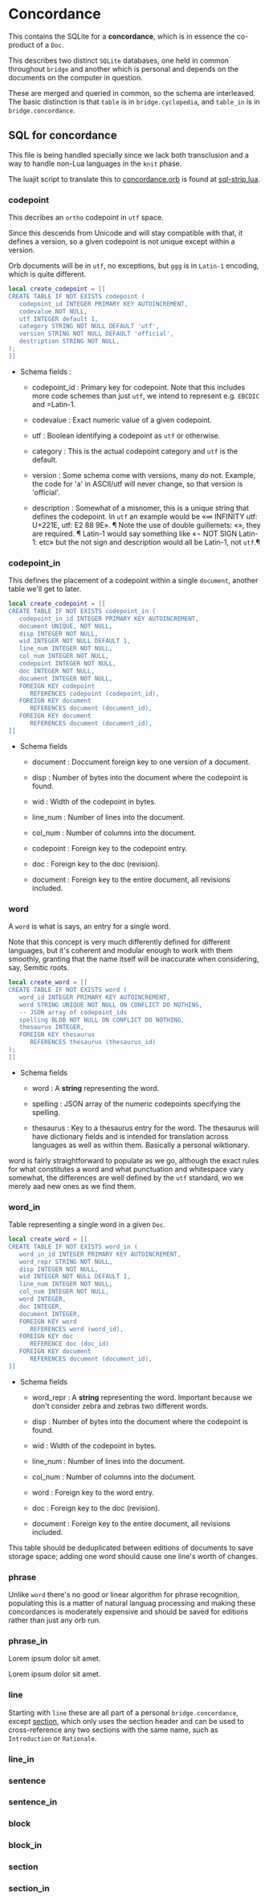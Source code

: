 # Concordance

  This contains the SQLite for a **concordance**, which is in essence the
co\-product of a `Doc`\.

This describes two distinct `SQLite` databases, one held in common throughout
`bridge` and another which is personal and depends on the documents on the
computer in question\.

These are merged and queried in common, so the schema are interleaved\.  The
basic distinction is that `table` is in `bridge.cyclopedia`, and `table_in`
is in `bridge.concordance`\.


## SQL for concordance

This file is being handled specially since we lack both transclusion and a way
to handle non\-Lua languages in the `knit` phase\.

The luajit script to translate this to [concordance.orb](~/concordance/concordance) is found at [sql-strip.lua](~~/etc/sql-strip.lua)\.

### codepoint

This decribes an `ortho` codepoint in `utf` space\.

Since this descends from Unicode and will stay compatible with that,
it defines a version, so a given codepoint is not unique except within a
version\.

Orb documents will be in `utf`, no exceptions, but `ggg` is in `Latin-1`
encoding, which is quite different\.

```lua
local create_codepoint = [[
CREATE TABLE IF NOT EXISTS codepoint (
   codepoint_id INTEGER PRIMARY KEY AUTOINCREMENT,
   codevalue NOT NULL,
   utf INTEGER default 1,
   category STRING NOT NULL DEFAULT 'utf',
   version STRING NOT NULL DEFAULT 'official',
   destription STRING NOT NULL,
);
]]
```


- Schema fields :

   - codepoint\_id :  Primary key for codepoint\.
       Note that this includes more code schemes than just
       `utf`, we intend to represent e\.g\. `EBCDIC` and =Latin\-1\.

   - codevalue    :  Exact numeric value of a given codepoint\.

   - utf          :  Boolean identifying a codepoint as `utf` or otherwise\.

   - category     :  This is the actual codepoint category and `utf` is the
       default\.

   - version      :  Some schema come with versions, many do not\. Example, the
       code for 'a' in ASCII/utf will never change, so that
       version is 'official'\.

   - description  :  Somewhat of a misnomer, this is a unique string that
       defines the codepoint\.  In `utf` an example would be
       «∞ INFINITY utf: U\+221E, utf: E2 88 9E»\. ¶
       Note the use of double guillemets: «»,
       they are required\. ¶
       Latin\-1 would say something like
       «¬ NOT SIGN Latin\-1: etc» but the not sign and
       description would all be Latin\-1, not `utf`\.¶

### codepoint\_in

This defines the placement of a codepoint within a single `document`, another
table we'll get to later\.

```lua
local create_codepoint = [[
CREATE TABLE IF NOT EXISTS codepoint_in (
   codepoint_in_id INTEGER PRIMARY KEY AUTOINCREMENT,
   document UNIQUE, NOT NULL,
   disp INTEGER NOT NULL,
   wid INTEGER NOT NULL DEFAULT 1,
   line_num INTEGER NOT NULL,
   col_num INTEGER NOT NULL,
   codepoint INTEGER NOT NULL,
   doc INTEGER NOT NULL,
   document INTEGER NOT NULL,
   FOREIGN KEY codepoint
      REFERENCES codepoint (codepoint_id),
   FOREIGN KEY document
      REFERENCES document (document_id),
   FOREIGN KEY document
      REFERENCES document (document_id),
]]
```


- Schema fields

   - document  :  Doccument foreign key to one version of a document\.

   - disp      :  Number of bytes into the document where the codepoint is
       found\.

   - wid       :  Width of the codepoint in bytes\.

   - line\_num  :  Number of lines into the document\.

   - col\_num   :  Number of columns into the document\.

   - codepoint :  Foreign key to the codepoint entry\.

   - doc       :  Foreign key to the doc \(revision\)\.

   - document  :  Foreign key to the entire document, all revisions included\.

### word

A `word` is what is says, an entry for a single word\.

Note that this concept is very much differently defined for different
languages, but it's coherent and modular enough to work with them smoothly,
granting that the name itself will be inaccurate when considering, say,
Semitic roots\.

```lua
local create_word = [[
CREATE TABLE IF NOT EXISTS word (
   word_id INTEGER PRIMARY KEY AUTOINCREMENT,
   word STRING UNIQUE NOT NULL ON CONFLICT DO NOTHING,
   -- JSON array of codepoint_ids
   spelling BLOB NOT NULL ON CONFLICT DO NOTHING,
   thesaurus INTEGER,
   FOREIGN KEY thesaurus
      REFERENCES thesaurus (thesaurus_id)
);
]]
```


- Schema fields

   - word : A **string** representing the word\.

   - spelling : JSON array of the numeric codepoints specifying the spelling\.

   - thesaurus :  Key to a thesaurus entry for the word\.
       The thesaurus will have dictionary fields and is intended
       for translation across languages as well as within them\.
       Basically a personal wiktionary\.


word is fairly straightforward to populate as we go, although the exact
rules for what constitutes a word and what punctuation and whitespace vary
somewhat, the differences are well defined by the `utf` standard, wo we merely
 aad new ones as we find them\.


### word\_in

Table representing a single word in a given `Doc`\.

```lua
local create_word = [[
CREATE TABLE IF NOT EXISTS word_in (
   word_in_id INTEGER PRIMARY KEY AUTOINCREMENT,
   word_repr STRING NOT NULL,
   disp INTEGER NOT NULL,
   wid INTEGER NOT NULL DEFAULT 1,
   line_num INTEGER NOT NULL,
   col_num INTEGER NOT NULL,
   word INTEGER,
   doc INTEGER,
   document INTEGER,
   FOREIGN KEY word
      REFERENCES word (word_id),
   FOREIGN KEY doc
      REFERENCE doc (doc_id)
   FOREIGN KEY document
      REFERENCES document (document_id),
]]
```


- Schema fields

   - word\_repr :  A **string** representing the word\.
       Important because we don't consider zebra and zebras two
       different words\.

   - disp      :  Number of bytes into the document where the codepoint is
       found\.

   - wid       :  Width of the codepoint in bytes\.

   - line\_num  :  Number of lines into the document\.

   - col\_num   :  Number of columns into the document\.

   - word      :  Foreign key to the word entry\.

   - doc       :  Foreign key to the doc \(revision\)\.

   - document  :  Foreign key to the entire document, all revisions included\.


This table should be deduplicated between editions of documents to save
storage space; adding one word should cause one line's worth of changes\.


### phrase

Unlike `word` there's no good or linear algorithm for phrase recognition,
populating this is a matter of natural languag processing and making these
concordances is moderately expensive and should be saved for editions rather
than just any orb run\.


### phrase\_in

Lorem ipsum dolor sit amet\.

Lorem ipsum dolor sit amet\.

### line

Starting with `line` these are all part of a personal `bridge.concordance`,
except [section](), which only uses the section header and can be
used to cross\-reference any two sections with the same name, such as
`Introduction` or `Rationale`\.

### line\_in

### sentence

### sentence\_in


### block


### block\_in

### section

### section\_in
